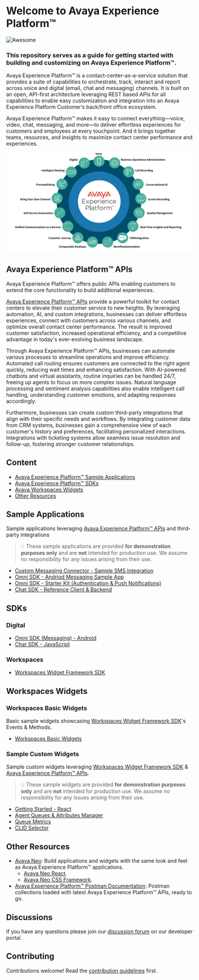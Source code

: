 <link rel="stylesheet" type="text/css" href='./extra.css'/>

# Welcome to Avaya Experience Platform™
![Awesome](https://cdn.rawgit.com/sindresorhus/awesome/d7305f38d29fed78fa85652e3a63e154dd8e8829/media/badge.svg)

### This repository serves as a guide for getting started with building and customizing on Avaya Experience Platform™.

Avaya Experience Platform™ is a contact-center-as-a-service solution that provides a suite of capabilities to orchestrate,
track, interact and report across voice and digital (email, chat and messaging) channels. It is built on an open, API-first
architecture leveraging REST based APIs for all capabilities to enable easy customization and integration into an Avaya
Experience Platform Customer’s back/front office ecosystem. 

Avaya Experience Platform™ makes it easy to connect everything—voice, video, chat, messaging, and more—to deliver effortless experiences for customers and employees at every touchpoint. And it brings together teams, resources, and insights to maximize contact center performance and experiences.

<p class="center">
    <img src="./static/axp-capabilities.png" class="axp-logo">
</p>


## Avaya Experience Platform™ APIs
Avaya Experience Platform™ offers public APIs enabling customers to extend the core functionality to build additional experiences. 

[Avaya Experience Platform™ APIs](https://developers.avayacloud.com/avaya-experience-platform) provide a powerful toolkit for contact centers to elevate their customer service to new heights. By leveraging automation, AI, and custom integrations, businesses can deliver effortless experiences, connect with customers across various channels, and optimize overall contact center performance. The result is improved customer satisfaction, increased operational efficiency, and a competitive advantage in today's ever-evolving business landscape.

Through Avaya Experience Platform™ APIs, businesses can automate various processes to streamline operations and improve efficiency. Automated call routing ensures customers are connected to the right agent quickly, reducing wait times and enhancing satisfaction. With AI-powered chatbots and virtual assistants, routine inquiries can be handled 24/7, freeing up agents to focus on more complex issues. Natural language processing and sentiment analysis capabilities also enable intelligent call handling, understanding customer emotions, and adapting responses accordingly.

Furthermore, businesses can create custom third-party integrations that align with their specific needs and workflows. By integrating customer data from CRM systems, businesses gain a comprehensive view of each customer's history and preferences, facilitating personalized interactions. Integrations with ticketing systems allow seamless issue resolution and follow-up, fostering stronger customer relationships.


## Content

- [Avaya Experience Platform™ Sample Applications](#sample-applications)
- [Avaya Experience Platform™ SDKs](#sdks)
- [Avaya Workspaces Widgets](#workspaces-widgets)
- [Other Resources](#other-resources)

## Sample Applications

Sample applications leveraging [Avaya Experience Platform™ APIs](https://developers.avayacloud.com/avaya-experience-platform) and third-party integrations

> :bulb: These sample applications are provided **for demonstration purposes only** and are **not** intended for production use. We assume no responsibility for any issues arising from their use.

- [Custom Messaging Connector - Sample SMS Integration](https://github.com/AvayaExperiencePlatform/sms-async-messaging-connector-sample)
- [Omni SDK - Andriod Messaging Sample App](https://github.com/AvayaExperiencePlatform/omni-sdk-android/tree/master/sample-app-messaging)
- [Omni SDK - Starter Kit (Authentication & Push Notifications)](https://github.com/AvayaExperiencePlatform/omni-sdk-starter-kit)
- [Chat SDK - Reference Client & Backend](https://github.com/AvayaExperiencePlatform/chat-sdk-js/tree/main/reference-applications)
  
## SDKs

### Digital

- [Omni SDK (Messaging) - Android](https://github.com/AvayaExperiencePlatform/omni-sdk-android)
- [Chat SDK - JavaScript](https://github.com/AvayaExperiencePlatform/chat-sdk-js)
  
### Workspaces

- [Workspaces Widget Framework SDK](https://documentation.workspaces.avayacloud.com/widget-framework/docs/api-reference/introduction) 


## Workspaces Widgets

### Workspaces Basic Widgets

Basic sample widgets showcasing [Workspaces Widget Framework SDK](https://documentation.workspaces.avayacloud.com/widget-framework/docs/api-reference/introduction)'s Events & Methods.

- [Workspaces Basic Widgets](https://github.com/AvayaExperiencePlatform/workspaces-basic-sample-widgets)

### Sample Custom Widgets
Sample custom widgets leveraging [Workspaces Widget Framework SDK](https://documentation.workspaces.avayacloud.com/widget-framework/docs/api-reference/introduction) & [Avaya Experience Platform™ APIs](https://developers.avayacloud.com/avaya-experience-platform).

> :bulb: These sample widgets are provided **for demonstration purposes only** and are **not** intended for production use. We assume no responsibility for any issues arising from their use.

- [Getting Started - React](https://github.com/AvayaExperiencePlatform/getting-started-widget-react)
- [Agent Queues & Attributes Manager](https://github.com/AvayaExperiencePlatform/agent-matching-config-widget)
- [Queue Metrics](https://github.com/AvayaExperiencePlatform/queue-metrics-widget)
- [CLID Selector](https://github.com/AvayaExperiencePlatform/clid-selector-widget)
  
## Other Resources
- [Avaya Neo](https://design.avayacloud.com/): Build applications and widgets with the same look and feel as Avaya Experience Platform™ applications.
    - [Avaya Neo React](https://www.npmjs.com/package/@avaya/neo-react).
    - [Avaya Neo CSS Framework](https://www.npmjs.com/package/@avaya/neo).
- [Avaya Experience Platform™ Postman Documentation](https://www.postman.com/avaya-axp/workspace/avaya-experience-platform/overview): Postman collections loaded with latest Avaya Experience Platform™ APIs, ready to go.

## Discussions

If you have any questions please join our [discussion forum](https://developers.avayacloud.com/avaya-experience-platform/discuss) on our developer portal.

## Contributing

Contributions welcome! Read the [contribution guidelines](contribution.md) first.
